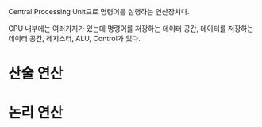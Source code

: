 Central Processing Unit으로 명령어를 실행하는 연산장치다.

CPU 내부에는 여러가지가 있는데
명령어를 저장하는 데이터 공간,
데이터를 저장하는 데이터 공간,
레지스터,
ALU,
Control가 있다.


# 산술 연산


# 논리 연산
